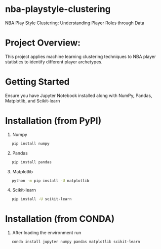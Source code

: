 # nba-playstyle-clustering
NBA Play Style Clustering: Understanding Player Roles through Data

# Project Overview:
This project applies machine learning clustering techniques to NBA player statistics to identify different player archetypes.

# Getting Started

Ensure you have Jupyter Notebook installed along with NumPy, Pandas, Matplotlib, and Scikit-learn

# Installation (from PyPI)
1. Numpy
```sh
   pip install numpy
   ```
2. Pandas
```sh
   pip install pandas
   ```
3. Matplotlib
```sh
   python -m pip install -U matplotlib
   ```
4. Scikit-learn
```sh
   pip install -U scikit-learn
   ```
# Installation (from CONDA)
1. After loading the environment run
```sh
   conda install jupyter numpy pandas matplotlib scikit-learn
   ```